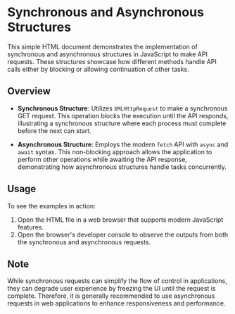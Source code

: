 # Synchronous and Asynchronous Structures

This simple HTML document demonstrates the implementation of synchronous and asynchronous structures in JavaScript to make API requests. These structures showcase how different methods handle API calls either by blocking or allowing continuation of other tasks.

## Overview

- **Synchronous Structure**: Utilizes `XMLHttpRequest` to make a synchronous GET request. This operation blocks the execution until the API responds, illustrating a synchronous structure where each process must complete before the next can start.
  
- **Asynchronous Structure**: Employs the modern `fetch` API with `async` and `await` syntax. This non-blocking approach allows the application to perform other operations while awaiting the API response, demonstrating how asynchronous structures handle tasks concurrently.

## Usage

To see the examples in action:
1. Open the HTML file in a web browser that supports modern JavaScript features.
2. Open the browser's developer console to observe the outputs from both the synchronous and asynchronous requests.

## Note

While synchronous requests can simplify the flow of control in applications, they can degrade user experience by freezing the UI until the request is complete. Therefore, it is generally recommended to use asynchronous requests in web applications to enhance responsiveness and performance.
